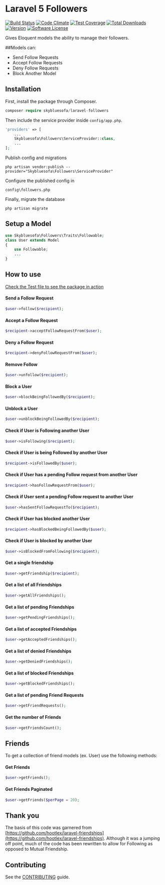 # Laravel 5 Followers
[![Build Status](https://travis-ci.org/skybluesofa/laravel-followers.svg?branch=master)](https://travis-ci.org/skybluesofa/laravel-followers) [![Code Climate](https://codeclimate.com/github/skybluesofa/laravel-followers/badges/gpa.svg)](https://codeclimate.com/github/skybluesofa/laravel-followers) [![Test Coverage](https://codeclimate.com/github/skybluesofa/laravel-followers/badges/coverage.svg)](https://codeclimate.com/github/skybluesofa/laravel-followers/coverage) [![Total Downloads](https://img.shields.io/packagist/dt/skybluesofa/laravel-followers.svg?style=flat)](https://packagist.org/packages/skybluesofa/laravel-followers) [![Version](https://img.shields.io/packagist/v/skybluesofa/laravel-followers.svg?style=flat)](https://packagist.org/packages/skybluesofa/laravel-followers) [![Software License](https://img.shields.io/badge/license-MIT-brightgreen.svg?style=flat)](LICENSE)


Gives Eloquent models the ability to manage their followers.

##Models can:
- Send Follow Requests
- Accept Follow Requests
- Deny Follow Requests
- Block Another Model

## Installation

First, install the package through Composer.

```php
composer require skybluesofa/laravel-followers
```

Then include the service provider inside `config/app.php`.

```php
'providers' => [
    ...
    Skybluesofa\Followers\ServiceProvider::class,
    ...
];
```
Publish config and migrations

```
php artisan vendor:publish --provider="Skybluesofa\Followers\ServiceProvider"
```
Configure the published config in
```
config\followers.php
```
Finally, migrate the database
```
php artisan migrate
```

## Setup a Model
```php
use Skybluesofa\Followers\Traits\Followable;
class User extends Model
{
    use Followable;
    ...
}
```

## How to use
[Check the Test file to see the package in action](https://github.com/hootlex/laravel-friendships/blob/master/tests/FriendshipsTest.php)

#### Send a Follow Request
```php
$user->follow($recipient);
```

#### Accept a Follow Request
```php
$recipient->acceptFollowRequestFrom($user);
```

#### Deny a Follow Request
```php
$recipient->denyFollowRequestFrom($user);
```

#### Remove Follow
```php
$user->unfollow($recipient);
```

#### Block a User
```php
$user->blockBeingFollowedBy($recipient);
```

#### Unblock a User
```php
$user->unblockBeingFollowedBy($recipient);
```

#### Check if User is Following another User
```php
$user->isFollowing($recipient);
```

#### Check if User is being Followed by another User
```php
$recipient->isFollowedBy($user);
```

#### Check if User has a pending Follow request from another User
```php
$recipient->hasFollowRequestFrom($user);
```

#### Check if User sent a pending Follow request to another User
```php
$user->hasSentFollowRequestTo($recipient);
```

#### Check if User has blocked another User
```php
$recipient->hasBlockedBeingFollowedBy($user);
```

#### Check if User is blocked by another User
```php
$user->isBlockedFromFollowing($recipient);
```

#### Get a single friendship
```php
$user->getFriendship($recipient);
```

#### Get a list of all Friendships
```php
$user->getAllFriendships();
```

#### Get a list of pending Friendships
```php
$user->getPendingFriendships();
```

#### Get a list of accepted Friendships
```php
$user->getAcceptedFriendships();
```

#### Get a list of denied Friendships
```php
$user->getDeniedFriendships();
```

#### Get a list of blocked Friendships
```php
$user->getBlockedFriendships();
```

#### Get a list of pending Friend Requests
```php
$user->getFriendRequests();
```

#### Get the number of Friends
```php
$user->getFriendsCount();
```

## Friends
To get a collection of friend models (ex. User) use the following methods:
#### Get Friends
```php
$user->getFriends();
```

#### Get Friends Paginated
```php
$user->getFriends($perPage = 20);
```

## Thank you
The basis of this code was garnered from [https://github.com/hootlex/laravel-friendships](https://github.com/hootlex/laravel-friendships). Although it was a jumping off point, much of the code has been rewritten to allow for Following as opposed to Mutual Friendship.

## Contributing
See the [CONTRIBUTING](CONTRIBUTING.md) guide.
